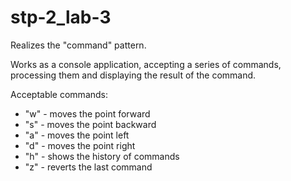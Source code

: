 # stp-2_lab-3
<p>Realizes the "command" pattern.
<p>Works as a console application, accepting a series of commands, processing them and displaying the result of the command.
<p>Acceptable commands:
<ul>
<li> "w" - moves the point forward
<li> "s" - moves the point backward
<li> "a" - moves the point left
<li> "d" - moves the point right
<li> "h" - shows the history of commands
<li> "z" - reverts the last command
</ul>

